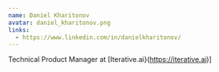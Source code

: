 ```yaml
---
name: Daniel Kharitonov
avatar: daniel_kharitonov.png
links:
  - https://www.linkedin.com/in/danielkharitonov/
---
```


Technical Product Manager at [Iterative.ai}(https://iterative.ai)]
